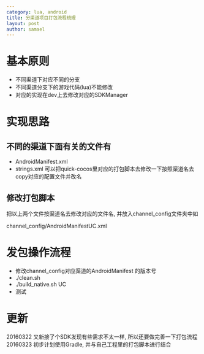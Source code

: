 ```yaml
--- 
category: lua, android
title: 分渠道项目打包流程梳理
layout: post
author: samael
--- 
```


# 基本原则

* 不同渠道下对应不同的分支
* 不同渠道分支下的游戏代码(lua)不能修改
* 对应的实现在dev上去修改对应的SDKManager

# 实现思路

## 不同的渠道下面有关的文件有

* AndroidManifest.xml
* strings.xml
  可以把quick-cocos里对应的打包脚本去修改一下按照渠道名去copy对应的配置文件并改名

## 修改打包脚本

把以上两个文件按渠道名去修改对应的文件名, 并放入channel_config文件夹中如

channel_config/AndroidManifestUC.xml

# 发包操作流程

* 修改channel_config对应渠道的AndroidManifest 的版本号
* ./clean.sh
* ./build_native.sh UC
* 测试

# 更新
20160322
又新接了个SDK发现有些需求不太一样, 所以还要做完善一下打包流程
20160323
初步计划使用Gradle, 并与自己工程里的打包脚本进行结合
